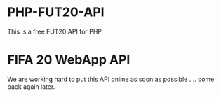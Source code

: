 # PHP-FUT20-API
This is a free FUT20 API for PHP

FIFA 20 WebApp API
=============

We are working hard to put this API online as soon as possible .... come back again later.

